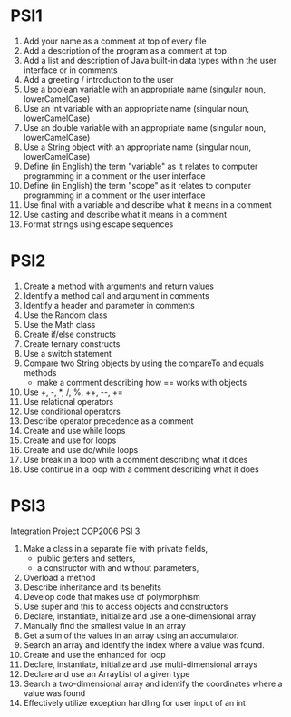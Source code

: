 

# PSI1
   1) Add your name as a comment at top of every file
   2) Add a description of the program as a comment at top
   3) Add a list and description of Java built-in data types within the user interface or in comments
   4) Add a greeting / introduction to the user 
   5) Use a boolean variable with an appropriate name  (singular noun, lowerCamelCase)
   6) Use an int variable with an appropriate name (singular noun, lowerCamelCase)
   7) Use an double variable with an appropriate name (singular noun, lowerCamelCase)
   8) Use a String object with an appropriate name (singular noun, lowerCamelCase)  
   9) Define (in English) the term "variable" as it relates to computer programming in a comment or the user interface
   10) Define (in English) the term "scope" as it relates to computer programming in a comment or the user interface
   11) Use final with a variable and describe what it means in a comment
   12) Use casting and describe what it means in a comment
   13) Format strings using escape sequences

# PSI2
   1) Create a method with arguments and return values
   2) Identify a method call and argument in comments
   3) Identify a header and parameter in comments
   4) Use the Random class
   5) Use the Math class
   6) Create if/else constructs
   7) Create ternary constructs
   8) Use a switch statement
   9) Compare two String objects by using the compareTo and equals methods 
      - make a comment describing how == works with objects
   10) Use +, -, *, /, %, ++, --, += 
   11) Use relational operators
   12) Use conditional operators
   13) Describe operator precedence as a comment
   14) Create and use while loops
   15) Create and use for loops
   16) Create and use do/while loops
   17) Use break in a loop with a comment describing what it does
   18) Use continue in a loop with a comment describing what it does

# PSI3
Integration Project COP2006
PSI 3
   1) Make a class in a separate file with private fields,
      - public getters and setters, 
      - a constructor with and without parameters,
   2) Overload a method
   3) Describe inheritance and its benefits
   4) Develop code that makes use of polymorphism
   5) Use super and this to access objects and constructors
   6) Declare, instantiate, initialize and use a one-dimensional array
   7) Manually find the smallest value in an array
   8) Get a sum of the values in an array using an accumulator.
   9) Search an array and identify the index where a value was found.
   10) Create and use the enhanced for loop
   11) Declare, instantiate, initialize and use multi-dimensional arrays
   12) Declare and use an ArrayList of a given type
   13) Search a two-dimensional array and identify the coordinates where a value was found
   14) Effectively utilize exception handling for user input of an int
